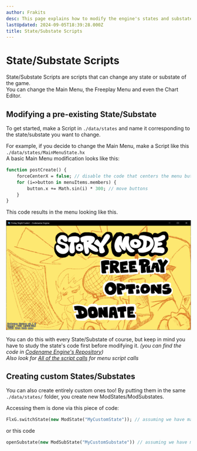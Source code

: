 ```yaml
---
author: Frakits
desc: This page explains how to modify the engine's states and substates
lastUpdated: 2024-09-05T18:39:28.000Z
title: State/Substate Scripts
---
```

# State/Substate Scripts
State/Substate Scripts are scripts that can change any state or substate of the game.<br>
You can change the Main Menu, the Freeplay Menu and even the Chart Editor.

## <h2 id="modify-existing-states" sidebar="Modifying Existing States">Modifying a pre-existing State/Substate</h2>

To get started, make a Script in ``./data/states`` and name it corresponding to the state/substate you want to change.

For example, if you decide to change the Main Menu, make a Script like this ``./data/states/MainMenuState.hx``<br>
A basic Main Menu modification looks like this:
```haxe
function postCreate() {
    forceCenterX = false; // disable the code that centers the menu buttons.
    for (i=>button in menuItems.members) {
        button.x += Math.sin(i) * 300; // move buttons
    }
}
```
This code results in the menu looking like this.

<img src="./State or Substate Scripts.png" alt="Image showing the menu buttons being moved"/>

You can do this with every State/Substate of course, but keep in mind you have to study the state's code first before modifying it. *(you can find the code in <a href="https://github.com/CodenameCrew/CodenameEngine">Codename Engine's Repository</a>)*<br>
*Also look for <a href="./script-calls.md">All of the script calls</a> for menu script calls*

## <h2 id="create-custom-states" sidebar="Creating Custom States">Creating custom States/Substates</h2>

You can also create entirely custom ones too! By putting them in the same ``./data/states/`` folder, you create new ModStates/ModSubstates.

Accessing them is done via this piece of code:
```haxe
FlxG.switchState(new ModState("MyCustomState")); // assuming we have made a new Script ./data/states/MyCustomState.hx
```
or this code
```haxe
openSubstate(new ModSubState("MyCustomSubstate")) // assuming we have made a new Script ./data/states/MyCustomSubstate.hx
```